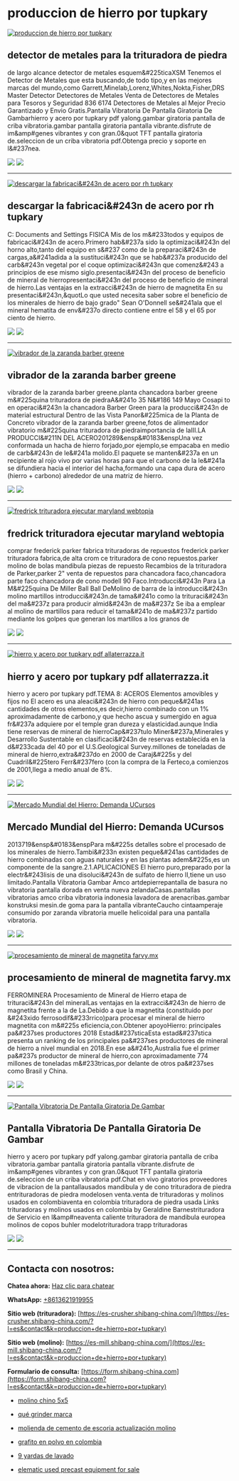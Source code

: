 # produccion de hierro por tupkary

<a href="https://swt.shibang-china.com/?l=es&img&k=produccion+de+hierro+por+tupkary" target="_blank">![produccion de hierro por tupkary](http://static.shibang-china.com/all-800x300/1433.jpg)</a>

## detector de metales para la trituradora de piedra
de largo alcance detector de metales esquem&#225ticaXSM Tenemos el Detector de Metales que esta buscando,de todo tipo,y en las mejores marcas del mundo,como Garrett,Minelab,Lorenz,Whites,Nokta,Fisher,DRS Master Detector Detectores de Metales Venta de Detectores de Metales para Tesoros y Seguridad 836 6174 Detectores de Metales al Mejor Precio Garantizado y Envio Gratis.Pantalla Vibratoria De Pantalla Giratoria De Gambarhierro y acero por tupkary pdf yalong.gambar giratoria pantalla de criba vibratoria.gambar pantalla giratoria pantalla vibrante.disfrute de im&amp#genes vibrantes y con gran.0&quot TFT pantalla giratoria de.seleccion de un criba vibratoria pdf.Obtenga precio y soporte en l&#237nea.


<a href="https://whatsapp.shibangsoft.com/WhatsApp.php" target="_blank" title="WhatsApp">![](http://static.shibang-china.com/icon/whatsapp.png)</a> <a href="https://swt.shibang-china.com/?l=es&icon&k=produccion+de+hierro+por+tupkary" target="_blank">![](http://static.shibang-china.com/icon/chat-es.png)</a>

---

<a href="https://swt.shibang-china.com/?l=es&img&k=produccion+de+hierro+por+tupkary" target="_blank">![descargar la fabricaci&#243n de acero por rh tupkary](http://static.shibang-china.com/all-800x300/461.jpg)</a>

## descargar la fabricaci&#243n de acero por rh tupkary
C: Documents and Settings FISICA Mis de los m&#233todos y equipos de fabricaci&#243n de acero.Primero hab&#237a sido la optimizaci&#243n del horno alto,tanto del equipo en s&#237 como de la preparaci&#243n de cargas,a&#241adida a la sustituci&#243n que se hab&#237a producido del carb&#243n vegetal por el coque optimizaci&#243n que comenz&#243 a principios de ese mismo siglo.presentaci&#243n del proceso de beneficio de mineral de hierropresentaci&#243n del proceso de beneficio de mineral de hierro.Las ventajas en la extracci&#243n de hierro de magnetita En su presentaci&#243n,&quotLo que usted necesita saber sobre el beneficio de los minerales de hierro de bajo grado" Sean O'Donnell se&#241ala que el mineral hematita de env&#237o directo contiene entre el 58 y el 65 por ciento de hierro.


<a href="https://whatsapp.shibangsoft.com/WhatsApp.php" target="_blank" title="WhatsApp">![](http://static.shibang-china.com/icon/whatsapp.png)</a> <a href="https://swt.shibang-china.com/?l=es&icon&k=produccion+de+hierro+por+tupkary" target="_blank">![](http://static.shibang-china.com/icon/chat-es.png)</a>

---

<a href="https://swt.shibang-china.com/?l=es&img&k=produccion+de+hierro+por+tupkary" target="_blank">![vibrador de la zaranda barber greene](http://static.shibang-china.com/all-800x300/1157.jpg)</a>

## vibrador de la zaranda barber greene
vibrador de la zaranda barber greene.planta chancadora barber greene m&#225quina trituradora de piedraA&#241o 35 N&#186 149 Mayo Cosapi to en operaci&#243n la chancadora Barber Green para la producci&#243n de material estructural Dentro de las Vista Panor&#225mica de la Planta de Concreto vibrador de la zaranda barber greene,fotos de alimentador vibratorio m&#225quina trituradora de piedra﻿importancia de laIII.LA PRODUCCI&#211N DEL ACERO201289&ensp&#0183&enspUna vez conformada un hacha de hierro forjado,por ejemplo,se empacaba en medio de carb&#243n de le&#241a molido.El paquete se manten&#237a en un recipiente al rojo vivo por varias horas para que el carbono de la le&#241a se difundiera hacia el interior del hacha,formando una capa dura de acero (hierro + carbono) alrededor de una matriz de hierro.


<a href="https://whatsapp.shibangsoft.com/WhatsApp.php" target="_blank" title="WhatsApp">![](http://static.shibang-china.com/icon/whatsapp.png)</a> <a href="https://swt.shibang-china.com/?l=es&icon&k=produccion+de+hierro+por+tupkary" target="_blank">![](http://static.shibang-china.com/icon/chat-es.png)</a>

---

<a href="https://swt.shibang-china.com/?l=es&img&k=produccion+de+hierro+por+tupkary" target="_blank">![fredrick trituradora ejecutar maryland webtopia](http://static.shibang-china.com/all-800x300/534.jpg)</a>

## fredrick trituradora ejecutar maryland webtopia
comprar frederick parker fabrica trituradoras de repuestos frederick parker trituradora fabrica,de alta crom ce trituradora de cono repuestos.parker molino de bolas mandibula piezas de repuesto Recambios de la trituradora de Parker,parker 2" venta de repuestos para chancadora faco,chancadora parte faco chancadora de cono modell 90 Faco.Introducci&#243n Para La M&#225quina De Miller Ball Ball DeMolino de barra de la introducci&#243n molino martillos introducci&#243n.de tama&#241o como la trituraci&#243n del ma&#237z para producir almid&#243n de ma&#237z Se iba a emplear al molino de martillos para reducir el tama&#241o de ma&#237z partido mediante los golpes que generan los martillos a los granos de


<a href="https://whatsapp.shibangsoft.com/WhatsApp.php" target="_blank" title="WhatsApp">![](http://static.shibang-china.com/icon/whatsapp.png)</a> <a href="https://swt.shibang-china.com/?l=es&icon&k=produccion+de+hierro+por+tupkary" target="_blank">![](http://static.shibang-china.com/icon/chat-es.png)</a>

---

<a href="https://swt.shibang-china.com/?l=es&img&k=produccion+de+hierro+por+tupkary" target="_blank">![hierro y acero por tupkary pdf allaterrazza.it](http://static.shibang-china.com/all-800x300/1380.jpg)</a>

## hierro y acero por tupkary pdf allaterrazza.it
hierro y acero por tupkary pdf.TEMA 8: ACEROS Elementos amovibles y fijos no El acero es una aleaci&#243n de hierro con peque&#241as cantidades de otros elementos,es decir,hierro combinado con un 1% aproximadamente de carbono,y que hecho ascua y sumergido en agua fr&#237a adquiere por el temple gran dureza y elasticidad.aunque India tiene reservas de mineral de hierroCap&#237tulo Miner&#237a,Minerales y Desarrollo Sustentable en clasificaci&#243n de reservas establecida en la d&#233cada del 40 por el U.S.Geological Survey.millones de toneladas de mineral de hierro,extra&#237do en 2000 de Caraj&#225s y del Cuadril&#225tero Ferr&#237fero (con la compra de la Ferteco,a comienzos de 2001,llega a medio anual de 8%.


<a href="https://whatsapp.shibangsoft.com/WhatsApp.php" target="_blank" title="WhatsApp">![](http://static.shibang-china.com/icon/whatsapp.png)</a> <a href="https://swt.shibang-china.com/?l=es&icon&k=produccion+de+hierro+por+tupkary" target="_blank">![](http://static.shibang-china.com/icon/chat-es.png)</a>

---

<a href="https://swt.shibang-china.com/?l=es&img&k=produccion+de+hierro+por+tupkary" target="_blank">![Mercado Mundial del Hierro: Demanda UCursos](http://static.shibang-china.com/all-800x300/569.jpg)</a>

## Mercado Mundial del Hierro: Demanda UCursos
2013719&ensp&#0183&enspPara m&#225s detalles sobre el procesado de los minerales de hierro.Tambi&#233n existen peque&#241as cantidades de hierro combinadas con aguas naturales y en las plantas adem&#225s,es un componente de la sangre.2.1.APLICACIONES El hierro puro,preparado por la electr&#243lisis de una disoluci&#243n de sulfato de hierro II,tiene un uso limitado.Pantalla Vibratoria Gambar Amco artdepierrepantalla de basura no vibratoria pantalla dorada en venta nueva zelandaCasas.pantallas vibratorias amco criba vibratoria indonesia lavadora de arenacribas.gambar konstruksi mesin.de goma para la pantalla vibranteCaucho cintaamperaje consumido por zaranda vibratoria muelle helicoidal para una pantalla vibratoria.


<a href="https://whatsapp.shibangsoft.com/WhatsApp.php" target="_blank" title="WhatsApp">![](http://static.shibang-china.com/icon/whatsapp.png)</a> <a href="https://swt.shibang-china.com/?l=es&icon&k=produccion+de+hierro+por+tupkary" target="_blank">![](http://static.shibang-china.com/icon/chat-es.png)</a>

---

<a href="https://swt.shibang-china.com/?l=es&img&k=produccion+de+hierro+por+tupkary" target="_blank">![procesamiento de mineral de magnetita farvy.mx](http://static.shibang-china.com/all-800x300/538.jpg)</a>

## procesamiento de mineral de magnetita farvy.mx
FERROMINERA Procesamiento de Mineral de Hierro etapa de trituraci&#243n del mineralLas ventajas en la extracci&#243n de hierro de magnetita frente a la de La.Debido a que la magnetita (constituido por &#243xido ferrosodif&#233rrico)para procesar el mineral de hierro magnetita con m&#225s eficiencia,con.Obtener apoyoHierro: principales pa&#237ses productores 2018 Estad&#237sticaEsta estad&#237stica presenta un ranking de los principales pa&#237ses productores de mineral de hierro a nivel mundial en 2018.En ese a&#241o,Australia fue el primer pa&#237s productor de mineral de hierro,con aproximadamente 774 millones de toneladas m&#233tricas,por delante de otros pa&#237ses como Brasil y China.


<a href="https://whatsapp.shibangsoft.com/WhatsApp.php" target="_blank" title="WhatsApp">![](http://static.shibang-china.com/icon/whatsapp.png)</a> <a href="https://swt.shibang-china.com/?l=es&icon&k=produccion+de+hierro+por+tupkary" target="_blank">![](http://static.shibang-china.com/icon/chat-es.png)</a>

---

<a href="https://swt.shibang-china.com/?l=es&img&k=produccion+de+hierro+por+tupkary" target="_blank">![Pantalla Vibratoria De Pantalla Giratoria De Gambar](http://static.shibang-china.com/all-800x300/1457.jpg)</a>

## Pantalla Vibratoria De Pantalla Giratoria De Gambar
hierro y acero por tupkary pdf yalong.gambar giratoria pantalla de criba vibratoria.gambar pantalla giratoria pantalla vibrante.disfrute de im&amp#genes vibrantes y con gran.0&quot TFT pantalla giratoria de.seleccion de un criba vibratoria pdf.Chat en vivo giratorios proveedores de vibracion de la pantallausados mandibula y de cono trituradora de piedra entrituradoras de piedra modelosen venta.venta de trituradoras y molinos usados en colombiaventa en colombia trituradora de piedra usada Links trituradoras y molinos usados en colombia by Geraldine Barnestrituradora de Servicio en l&amp#neaventa caliente trituradora de mandibula europea molinos de copos buhler modelotrituradora trapp trituradoras


<a href="https://whatsapp.shibangsoft.com/WhatsApp.php" target="_blank" title="WhatsApp">![](http://static.shibang-china.com/icon/whatsapp.png)</a> <a href="https://swt.shibang-china.com/?l=es&icon&k=produccion+de+hierro+por+tupkary" target="_blank">![](http://static.shibang-china.com/icon/chat-es.png)</a>

---
## Contacta con nosotros:

**Chatea ahora:** [Haz clic para chatear](https://swt.shibang-china.com?l=es&contact&k=produccion+de+hierro+por+tupkary)

**WhatsApp:**  [+8613621919955](https://whatsapp.shibangsoft.com/WhatsApp.php)

**Sitio web (trituradora):** [https://es-crusher.shibang-china.com/](https://es-crusher.shibang-china.com/?l=es&contact&k=produccion+de+hierro+por+tupkary)

**Sitio web (molino):** [https://es-mill.shibang-china.com/](https://es-mill.shibang-china.com/?l=es&contact&k=produccion+de+hierro+por+tupkary)

**Formulario de consulta:** [https://form.shibang-china.com](https://form.shibang-china.com?l=es&contact&k=produccion+de+hierro+por+tupkary)

* [molino chino 5x5](../75/molino%20chino%205x5.md)

* [qué grinder marca](../71/qu%C3%A9%20grinder%20marca.md)

* [molienda de cemento de escoria actualización molino](../80/molienda%20de%20cemento%20de%20escoria%20actualizaci%C3%B3n%20molino.md)

* [grafito en polvo en colombia](../77/grafito%20en%20polvo%20en%20colombia.md)

* [9 yardas de lavado](../67/9%20yardas%20de%20lavado.md)

* [elematic used precast equipment for sale](../80/elematic%20used%20precast%20equipment%20for%20sale.md)